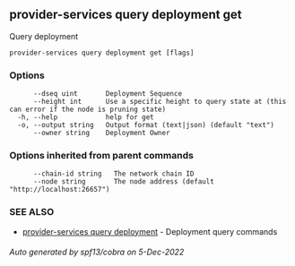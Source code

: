 ## provider-services query deployment get

Query deployment

```
provider-services query deployment get [flags]
```

### Options

```
      --dseq uint       Deployment Sequence
      --height int      Use a specific height to query state at (this can error if the node is pruning state)
  -h, --help            help for get
  -o, --output string   Output format (text|json) (default "text")
      --owner string    Deployment Owner
```

### Options inherited from parent commands

```
      --chain-id string   The network chain ID
      --node string       The node address (default "http://localhost:26657")
```

### SEE ALSO

* [provider-services query deployment](provider-services_query_deployment.md)	 - Deployment query commands

###### Auto generated by spf13/cobra on 5-Dec-2022
